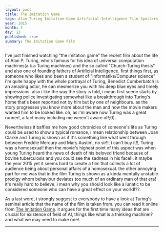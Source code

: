 ```yaml
---
layout: post
title: The Imitation Game
tags: Alan-Turing Imitation-Game Artificial-Intelligence Film Spoilers
year: 2015
month: 4
day: 13
published: true
summary: The Imitation Game Film
---
```


I've just finished watching "the imitation game" the recent film about the life of Alan P. Turing, who's famous for his idea of universal computation machines(a.k.a Turing machines) and the so called "Church-Turing thesis" and also one of founding fathers of Artificial Intelligence. first things first, as someone who likes and been a student of "Informatiks/Computer science" i'm quite happy with the whole portrayal of Turing, Benedict Cumberbatch is an amazing actor, he can mesmerize you with his deep blue eyes and timely impressions. also i like the way the story is told, i mean first scene starts by showing police investigating somewhat like a breakthrough into Turing's home that's been reported not by him but by one of neighbours. as the story progresses you know more about the man and how the movie makers wanted him to be looked like. oh, as i'm aware now Turing was a great runner!, a fact many including me weren't aware of!;0).

Nevertheless it baffles me how good chronicles of someone's life as Turing could be used to show a typical romance, i mean relationship between Joan Clarke and Turing is shown as if it's something like what went through between Freddie Mercury and Mary Austin!, no sir!!, i can't buy it!!, Turing was a homosexual! then the movie's highest point of this aspect was when young Turing heard the news of death of his beloved friend because of bovine tuberculosis and you could see the sadness in his face!!. it maybe the year 2015 yet it seems hard to create a film that collects a lot of audience being about personal affairs of a homosexual. the other annoying part for me was that in the film Turing is shown as a kinda mentally unstable prodigy whom behaviour deviates too much of an ordinary man of that era! it's really hard to believe, i mean why you should look like a lunatic to be considered someone who can have a great effect on your world!??.

As a last word, i strongly suggest to everybody to have a look at Turing's seminal article that the name of the film is taken from. you can read it online from <a href="http://www.loebner.net/Prizef/TuringArticle.html">The Imitation Game</a>. it argues for the first time many ideas that are crucial for existence of field of AI, things like what is a thinking machine!? and what we may need to make one!. 

---





